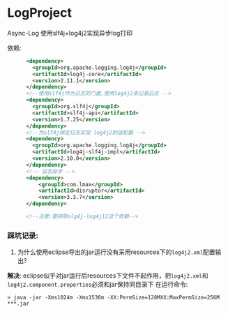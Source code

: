 # LogProject
Async-Log 使用slf4j+log4j2实现异步log打印

依赖:
```xml
      <dependency>
        <groupId>org.apache.logging.log4j</groupId>
        <artifactId>log4j-core</artifactId>
        <version>2.11.1</version>
      </dependency>
      <!--使用slf4j作为日志的门面,使用log4j2来记录日志 -->
      <dependency>
        <groupId>org.slf4j</groupId>
        <artifactId>slf4j-api</artifactId>
        <version>1.7.25</version>
      </dependency>
      <!--为slf4j绑定日志实现 log4j2的适配器 -->
      <dependency>
        <groupId>org.apache.logging.log4j</groupId>
        <artifactId>log4j-slf4j-impl</artifactId>
        <version>2.10.0</version>
      </dependency>
      <!-- 日志异步 -->
      <dependency>
          <groupId>com.lmax</groupId>
          <artifactId>disruptor</artifactId>
          <version>3.3.7</version>
      </dependency>

      <!--注意:要排除slg4j-log4j12这个依赖-->
```
### 踩坑记录:

1. 为什么使用eclipse导出的jar运行没有采用resources下的`log4j2.xml`配置输出?

**解决**: eclipse似乎对jar运行后resources下文件不起作用，把`log4j2.xml`和`log4j2.component.properties`必须和jar保持同目录下
    在运行命令:

```shell
> java -jar -Xms1024m -Xmx1536m -XX:PermSize=128MXX:MaxPermSize=256M ***.jar
```

